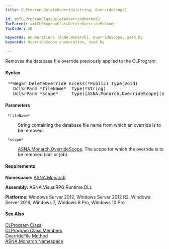 ```yaml
---
title: CLProgram.DeleteOverride(string, OverrideScope)

Id: amfCLProgramClassDeleteOverrideMethod2
TocParent: amfCLProgramClassDeleteOverrideMethods
TocOrder: 20

keywords: enumerations [ASNA.Monarch], OverrideScope, used by
keywords: OverrideScope enumeration, used by

---
```


Removes the database file override previously applied to the CLProgram.

#### Syntax
<pre class="syntax"> **BegSr DeleteOverride Access(*Public) Type(Void)
   DclSrParm *fileName*  Type(*String)
   DclSrParm *scope*     Type([ASNA.Monarch.OverrideScope](amfOverrideScopeEnumeration.html))**       </pre>

#### Parameters
<dl>
        <dt>
          <code> *fileName* </code>
        </dt>
        <dd>

String containing the database file name from which an override is to be removed.
</dd>
        <dt>
          <code> *scope* </code>
        </dt>
        <dd>

[ ASNA.Monarch.OverrideScope](amfOverrideScopeEnumeration.html). The scope for which the override is to be removed (call or job).
</dd>
</dl>

<!-- start -->

#### Requirements
**Namespace:** [ASNA.Monarch](amfMonarchNamespace.html)

**Assembly:** ASNA.VisualRPG.Runtime.DLL 

**Platforms:** Windows Server 2012, Windows Server 2012 R2, Windows Server 2016, Windows 7, Windows 8 Pro, Windows 10 Pro
<!-- end -->

#### See Also
[CLProgram Class](amfCLProgramClass.html) <br clear="none" /> [ CLProgram Class Members](amfCLProgramClassMembers.html) <br clear="none" /> [ OverrideFile Method](amfCLProgramClassOverrideFileMethods.html) <br clear="none" /> [ASNA.Monarch Namespace](amfMonarchNamespace.html) 
